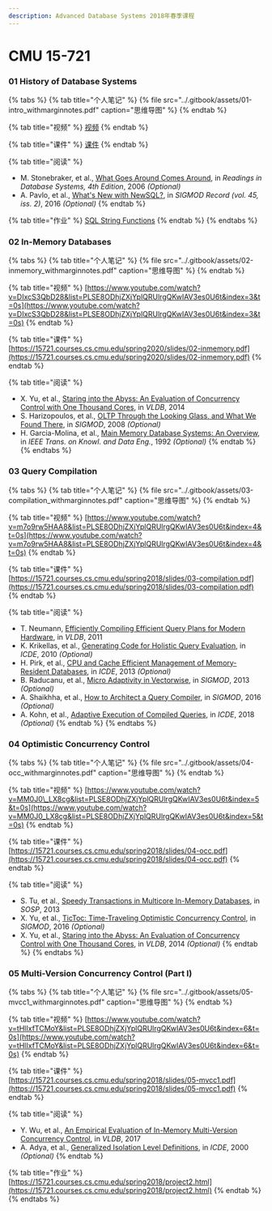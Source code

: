 ```yaml
---
description: Advanced Database Systems 2018年春季课程
---
```


# CMU 15-721

### 01 History of Database Systems

{% tabs %}
{% tab title="个人笔记" %}
{% file src="../.gitbook/assets/01-intro\_withmarginnotes.pdf" caption="思维导图" %}
{% endtab %}

{% tab title="视频" %}
[视频](https://www.youtube.com/watch?v=poEfLYH9W2M&list=PLSE8ODhjZXjYplQRUlrgQKwIAV3es0U6t&index=2&t=788s)
{% endtab %}

{% tab title="课件" %}
[课件](https://15721.courses.cs.cmu.edu/spring2018/slides/01-intro.pdf)
{% endtab %}

{% tab title="阅读" %}
* M. Stonebraker, et al., [What Goes Around Comes Around](https://15721.courses.cs.cmu.edu/spring2018/papers/01-intro/whatgoesaround-stonebraker.pdf), in _Readings in Database Systems, 4th Edition_, 2006 _\(Optional\)_
* A. Pavlo, et al., [What's New with NewSQL?](https://15721.courses.cs.cmu.edu/spring2018/papers/01-intro/pavlo-newsql-sigmodrec2016.pdf), in _SIGMOD Record \(vol. 45, iss. 2\)_, 2016 _\(Optional\)_
{% endtab %}

{% tab title="作业" %}
[SQL String Functions](https://15721.courses.cs.cmu.edu/spring2018/project1.html)
{% endtab %}
{% endtabs %}

### 02 In-Memory Databases

{% tabs %}
{% tab title="个人笔记" %}
{% file src="../.gitbook/assets/02-inmemory\_withmarginnotes.pdf" caption="思维导图" %}
{% endtab %}

{% tab title="视频" %}
[https://www.youtube.com/watch?v=DIxcS3QbD28&list=PLSE8ODhjZXjYplQRUlrgQKwIAV3es0U6t&index=3&t=0s](https://www.youtube.com/watch?v=DIxcS3QbD28&list=PLSE8ODhjZXjYplQRUlrgQKwIAV3es0U6t&index=3&t=0s)
{% endtab %}

{% tab title="课件" %}
[https://15721.courses.cs.cmu.edu/spring2020/slides/02-inmemory.pdf](https://15721.courses.cs.cmu.edu/spring2020/slides/02-inmemory.pdf)
{% endtab %}

{% tab title="阅读" %}
* X. Yu, et al., [Staring into the Abyss: An Evaluation of Concurrency Control with One Thousand Cores](https://15721.courses.cs.cmu.edu/spring2020/papers/02-inmemory/p209-yu.pdf), in _VLDB_, 2014 
* S. Harizopoulos, et al., [OLTP Through the Looking Glass, and What We Found There](https://15721.courses.cs.cmu.edu/spring2020/papers/02-inmemory/hstore-lookingglass.pdf), in _SIGMOD_, 2008 _\(Optional\)_
* H. Garcia-Molina, et al., [Main Memory Database Systems: An Overview](https://15721.courses.cs.cmu.edu/spring2020/papers/02-inmemory/garciamolina-tkde1992.pdf), in _IEEE Trans. on Knowl. and Data Eng._, 1992 _\(Optional\)_
{% endtab %}
{% endtabs %}

### 03 Query Compilation

{% tabs %}
{% tab title="个人笔记" %}
{% file src="../.gitbook/assets/03-compilation\_withmarginnotes.pdf" caption="思维导图" %}
{% endtab %}

{% tab title="视频" %}
[https://www.youtube.com/watch?v=m7o9rw5HAA8&list=PLSE8ODhjZXjYplQRUlrgQKwIAV3es0U6t&index=4&t=0s](https://www.youtube.com/watch?v=m7o9rw5HAA8&list=PLSE8ODhjZXjYplQRUlrgQKwIAV3es0U6t&index=4&t=0s)
{% endtab %}

{% tab title="课件" %}
[https://15721.courses.cs.cmu.edu/spring2018/slides/03-compilation.pdf](https://15721.courses.cs.cmu.edu/spring2018/slides/03-compilation.pdf)
{% endtab %}

{% tab title="阅读" %}
* T. Neumann, [Efficiently Compiling Efficient Query Plans for Modern Hardware](https://15721.courses.cs.cmu.edu/spring2018/papers/03-compilation/p539-neumann.pdf), in _VLDB_, 2011 
* K. Krikellas, et al., [Generating Code for Holistic Query Evaluation](https://15721.courses.cs.cmu.edu/spring2018/papers/03-compilation/krikellas-icde2010.pdf), in _ICDE_, 2010 _\(Optional\)_
* H. Pirk, et al., [CPU and Cache Efficient Management of Memory-Resident Databases](https://15721.courses.cs.cmu.edu/spring2018/papers/03-compilation/pirk-icde2013.pdf), in _ICDE_, 2013 _\(Optional\)_
* B. Raducanu, et al., [Micro Adaptivity in Vectorwise](https://15721.courses.cs.cmu.edu/spring2018/papers/03-compilation/p1231-raducanu.pdf), in _SIGMOD_, 2013 _\(Optional\)_
* A. Shaikhha, et al., [How to Architect a Query Compiler](https://15721.courses.cs.cmu.edu/spring2018/papers/03-compilation/shaikhha-sigmod2016.pdf), in _SIGMOD_, 2016 _\(Optional\)_
* A. Kohn, et al., [Adaptive Execution of Compiled Queries](https://15721.courses.cs.cmu.edu/spring2018/papers/03-compilation/kohn-icde2018.pdf), in _ICDE_, 2018 _\(Optional\)_
{% endtab %}
{% endtabs %}

### 04 Optimistic Concurrency Control

{% tabs %}
{% tab title="个人笔记" %}
{% file src="../.gitbook/assets/04-occ\_withmarginnotes.pdf" caption="思维导图" %}
{% endtab %}

{% tab title="视频" %}
[https://www.youtube.com/watch?v=MM0J0\_LX8cg&list=PLSE8ODhjZXjYplQRUlrgQKwIAV3es0U6t&index=5&t=0s](https://www.youtube.com/watch?v=MM0J0_LX8cg&list=PLSE8ODhjZXjYplQRUlrgQKwIAV3es0U6t&index=5&t=0s)
{% endtab %}

{% tab title="课件" %}
[https://15721.courses.cs.cmu.edu/spring2018/slides/04-occ.pdf](https://15721.courses.cs.cmu.edu/spring2018/slides/04-occ.pdf)
{% endtab %}

{% tab title="阅读" %}
* S. Tu, et al., [Speedy Transactions in Multicore In-Memory Databases](https://15721.courses.cs.cmu.edu/spring2018/papers/04-occ/tu-sosp2013.pdf), in _SOSP_, 2013 
* X. Yu, et al., [TicToc: Time-Traveling Optimistic Concurrency Control](https://15721.courses.cs.cmu.edu/spring2018/papers/04-occ/yu-sigmod2016.pdf), in _SIGMOD_, 2016 _\(Optional\)_
* X. Yu, et al., [Staring into the Abyss: An Evaluation of Concurrency Control with One Thousand Cores](https://15721.courses.cs.cmu.edu/spring2018/papers/04-occ/p209-yu.pdf), in _VLDB_, 2014 _\(Optional\)_
{% endtab %}
{% endtabs %}

### 05 Multi-Version Concurrency Control \(Part I\)

{% tabs %}
{% tab title="个人笔记" %}
{% file src="../.gitbook/assets/05-mvcc1\_withmarginnotes.pdf" caption="思维导图" %}
{% endtab %}

{% tab title="视频" %}
[https://www.youtube.com/watch?v=tHlIxfTCMoY&list=PLSE8ODhjZXjYplQRUlrgQKwIAV3es0U6t&index=6&t=0s](https://www.youtube.com/watch?v=tHlIxfTCMoY&list=PLSE8ODhjZXjYplQRUlrgQKwIAV3es0U6t&index=6&t=0s)
{% endtab %}

{% tab title="课件" %}
[https://15721.courses.cs.cmu.edu/spring2018/slides/05-mvcc1.pdf](https://15721.courses.cs.cmu.edu/spring2018/slides/05-mvcc1.pdf)
{% endtab %}

{% tab title="阅读" %}
* Y. Wu, et al., [An Empirical Evaluation of In-Memory Multi-Version Concurrency Control](https://15721.courses.cs.cmu.edu/spring2018/papers/05-mvcc1/wu-vldb2017.pdf), in _VLDB_, 2017 
* A. Adya, et al., [Generalized Isolation Level Definitions](https://15721.courses.cs.cmu.edu/spring2018/papers/04-occ/adya-icde2000.pdf), in _ICDE_, 2000 _\(Optional\)_
{% endtab %}

{% tab title="作业" %}
[https://15721.courses.cs.cmu.edu/spring2018/project2.html](https://15721.courses.cs.cmu.edu/spring2018/project2.html)
{% endtab %}
{% endtabs %}


